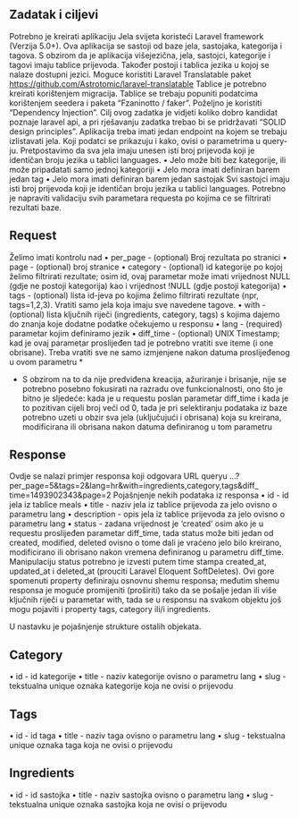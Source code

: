 ## Zadatak i ciljevi
Potrebno je kreirati aplikaciju Jela svijeta koristeći Laravel framework (Verzija
5.0+). Ova aplikacija se sastoji od baze jela, sastojaka, kategorija i tagova.
S obzirom da je aplikacija višejezična, jela, sastojci, kategorije i tagovi imaju
tablice prijevoda. Također postoji i tablica jezika u kojoj se nalaze dostupni jezici.
Moguce koristiti Laravel Translatable paket
https://github.com/Astrotomic/laravel-translatable
Tablice je potrebno kreirati korištenjem migracija.
Tablice se trebaju popuniti podatcima korištenjem seedera i paketa “Fzaninotto /
faker”.
Poželjno je koristiti “Dependency Injection”.
Cilj ovog zadatka je vidjeti koliko dobro kandidat poznaje laravel api, a pri
rješavanju zadatka trebao bi se pridržavati “SOLID design principles”.
Aplikacija treba imati jedan endpoint na kojem se trebaju izlistavati jela. Koji
podatci se prikazuju i kako, ovisi o parametrima u query-ju.
Pretpostavimo da sva jela imaju unesen isti broj prijevoda koji je identičan broju
jezika u tablici languages.
• Jelo može biti bez kategorije, ili može pripadatati samo jednoj kategoriji
• Jelo mora imati definiran barem jedan tag
• Jelo mora imati definiran barem jedan sastojak
Svi sastojci imaju isti broj prijevoda koji je identičan broju jezika u tablici
languages.
Potrebno je napraviti validaciju svih parametara requesta po kojima ce se filtrirati
rezultati baze.

## Request
Želimo imati kontrolu nad
• per_page - (optional) Broj rezultata po stranici
• page - (optional) broj stranice
• category - (optional) id kategorije po kojoj želimo filtrirati rezultate; osim id,
ovaj parametar može imati vrijednost NULL (gdje ne postoji kategorija) kao i
vrijednost !NULL (gdje postoji kategorija)
• tags - (optional) lista id-jeva po kojima želimo filtrirati rezultate (npr,
tags=1,2,3). Vratiti samo jela koja imaju sve navedene tagove.
• with - (optional) lista ključnih riječi (ingredients, category, tags) s kojima
dajemo do znanja koje dodatne podatke očekujemo u responsu
• lang - (required) parametar kojim definiramo jezik
• diff_time - (optional) UNIX Timestamp; kad je ovaj parametar proslijeđen
tad je potrebno vratiti sve iteme (i one obrisane). Treba vratiti sve ne samo
izmjenjene nakon datuma proslijeđenog u ovom parametru *
* S obzirom na to da nije predviđena kreacija, ažuriranje i brisanje, nije se
potrebno posebno fokusirati na razradu ove funkcionalnosti, ono što je bitno je
sljedeće: kada je u requestu poslan parametar diff_time i kada je to pozitivan
cijeli broj veći od 0, tada je pri selektiranju podataka iz baze potrebno uzeti u
obzir sva jela (uključujući i obrisana) koja su kreirana, modificirana ili obrisana
nakon datuma definiranog u tom parametru

## Response
Ovdje se nalazi primjer responsa koji odgovara URL queryu
...?per_page=5&tags=2&lang=hr&with=ingredients,category,tags&diff_
time=1493902343&page=2
Pojašnjenje nekih podataka iz responsa
• id - id jela iz tablice meals
• title - naziv jela iz tablice prijevoda za jelo ovisno o parametru lang
• description - opis jela iz tablice prijevoda za jelo ovisno o parametru lang
• status - zadana vrijednost je ‘created’ osim ako je u requestu proslijeđen
parametar diff_time, tada status može biti jedan od created, modified,
deleted ovisno o tome dali je vraćeno jelo bilo kreirano, modificirano ili
obrisano nakon vremena definiranog u parametru diff_time. Manipulaciju
status potrebno je izvesti putem time stampa created_at, updated_at i
deleted_at (prouciti Laravel Eloquent SoftDeletes).
Ovi gore spomenuti property definiraju osnovnu shemu responsa; međutim
shemu responsa je moguće promijeniti (proširiti) tako da se pošalje jedan ili više
ključnih riječi u parametar with, tada se u responsu na svakom objektu još mogu
pojaviti i property tags, category ili/i ingredients.

U nastavku je pojašnjenje strukture ostalih objekata.
## Category
• id - id kategorije
• title - naziv kategorije ovisno o parametru lang
• slug - tekstualna unique oznaka kategorije koja ne ovisi o prijevodu
## Tags
• id - id taga
• title - naziv taga ovisno o parametru lang
• slug - tekstualna unique oznaka taga koja ne ovisi o prijevodu
## Ingredients
• id - id sastojka
• title - naziv sastojka ovisno o parametru lang
• slug - tekstualna unique oznaka sastojka koja ne ovisi o prijevodu